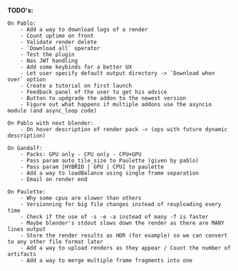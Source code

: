 **TODO's:**

    On Pablo:
        - Add a way to download logs of a render
        - Count uptime on front
        - Validate render delete
        - `Download all` operator
        - Test the plugin
        - Nas JWT handling
        - Add some keybinds for a better UX
        - Let user specify default output directory -> `Download when over` option
        - Create a tutorial on first launch
        - Feedback panel of the user to get his advice
        - Button to updgrade the addon to the newest version
        - Figure out what happens if multiple addons use the asyncio module (and async_loop code)

    On Pablo with next blender:
        - On hover description of render pack -> (ops with future dynamic description)

    On Gandalf:
        - Packs: GPU only - CPU only - CPU+GPU
        - Pass param auto_tile_size to Paulette (given by pablo)
        - Pass param [HYBRID | GPU | CPU] to paulette
        - Add a way to loadBalance using single frame separation
        - Email on render end

    On Paulette:
        - Why some cpus are slower than others
        - Versionning for big file changes instead of reuploading every time
        - Check if the use of -s -e -a instead of many -f is faster
        - Maybe blender's stdout slows down the render as there are MANY lines output
        - Store the render results as HDR (for example) so we can convert to any other file format later
        - Add a way to upload renders as they appear / Count the number of artifacts
        - Add a way to merge multiple frame fragments into one
